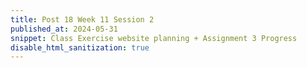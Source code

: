 ```yaml
---
title: Post 18 Week 11 Session 2
published_at: 2024-05-31
snippet: Class Exercise website planning + Assignment 3 Progress
disable_html_sanitization: true
---
```

